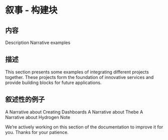 # 叙事 - 构建块

## 内容

Description
Narrative examples

## 描述

This section presents some examples of integrating different projects together. These projects form the foundation of innovative services and provide building blocks for future applications.

## 叙述性的例子

A Narrative about Creating Dashboards
A Narrative about Thebe
A Narrative about Hydrogen
Note

We’re actively working on this section of the documentation to improve it for you. Thanks for your patience.
